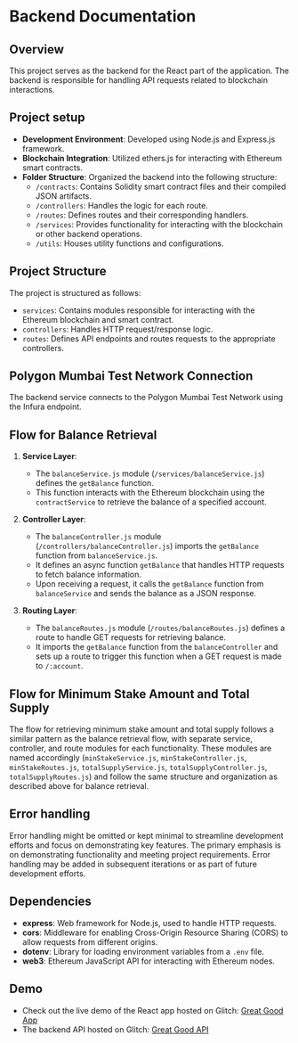 # Backend Documentation

## Overview

This project serves as the backend for the React part of the application. The backend is responsible for handling API requests related to blockchain interactions.

## Project setup

-   **Development Environment**: Developed using Node.js and Express.js framework.
-   **Blockchain Integration**: Utilized ethers.js for interacting with Ethereum smart contracts.
-   **Folder Structure**: Organized the backend into the following structure:
    -   `/contracts`: Contains Solidity smart contract files and their compiled JSON artifacts.
    -   `/controllers`: Handles the logic for each route.
    -   `/routes`: Defines routes and their corresponding handlers.
    -   `/services`: Provides functionality for interacting with the blockchain or other backend operations.
    -   `/utils`: Houses utility functions and configurations.

## Project Structure

The project is structured as follows:

-   `services`: Contains modules responsible for interacting with the Ethereum blockchain and smart contract.
-   `controllers`: Handles HTTP request/response logic.
-   `routes`: Defines API endpoints and routes requests to the appropriate controllers.

## Polygon Mumbai Test Network Connection

The backend service connects to the Polygon Mumbai Test Network using the Infura endpoint.

## Flow for Balance Retrieval

1. **Service Layer**:

    - The `balanceService.js` module (`/services/balanceService.js`) defines the `getBalance` function.
    - This function interacts with the Ethereum blockchain using the `contractService` to retrieve the balance of a specified account.

2. **Controller Layer**:

    - The `balanceController.js` module (`/controllers/balanceController.js`) imports the `getBalance` function from `balanceService.js`.
    - It defines an async function `getBalance` that handles HTTP requests to fetch balance information.
    - Upon receiving a request, it calls the `getBalance` function from `balanceService` and sends the balance as a JSON response.

3. **Routing Layer**:
    - The `balanceRoutes.js` module (`/routes/balanceRoutes.js`) defines a route to handle GET requests for retrieving balance.
    - It imports the `getBalance` function from the `balanceController` and sets up a route to trigger this function when a GET request is made to `/:account`.

## Flow for Minimum Stake Amount and Total Supply

The flow for retrieving minimum stake amount and total supply follows a similar pattern as the balance retrieval flow, with separate service, controller, and route modules for each functionality. These modules are named accordingly (`minStakeService.js`, `minStakeController.js`, `minStakeRoutes.js`, `totalSupplyService.js`, `totalSupplyController.js`, `totalSupplyRoutes.js`) and follow the same structure and organization as described above for balance retrieval.

## Error handling

Error handling might be omitted or kept minimal to streamline development efforts and focus on demonstrating key features. The primary emphasis is on demonstrating functionality and meeting project requirements. Error handling may be added in subsequent iterations or as part of future development efforts.

## Dependencies

-   **express**: Web framework for Node.js, used to handle HTTP requests.
-   **cors**: Middleware for enabling Cross-Origin Resource Sharing (CORS) to allow requests from different origins.
-   **dotenv**: Library for loading environment variables from a `.env` file.
-   **web3**: Ethereum JavaScript API for interacting with Ethereum nodes.

## Demo

-   Check out the live demo of the React app hosted on Glitch: [Great Good App](https://great-good-app.glitch.me/)
-   The backend API hosted on Glitch: [Great Good API](https://great-good-api.glitch.me/)
